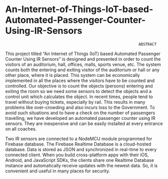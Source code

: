 # An-Internet-of-Things-IoT-based-Automated-Passenger-Counter-Using-IR-Sensors
                                                               ABSTRACT

This project titled “An Internet of Things (IoT) based Automated Passenger Counter Using IR Sensors” is designed and presented in order to count the visitors of an auditorium, hall, offices, malls, sports venue, etc. The system counts both the entering and exiting visitor of the auditorium or hall or any other place, where it is placed. This system can be economically implemented in all the places where the visitors have to be counted and controlled. Our objective is to count the objects (persons) entering and exiting the room so we need some sensors to detect the objects and a control unit which calculates the object. In recent times, people tend to travel without buying tickets, especially by rail. This results in many problems like over-crowding and also incurs loss to the Government. To avoid such situations and to have a check on the number of passengers travelling, we have developed an automated passenger counter using IR sensors. They are inexpensive and can be easily installed at every entrance on all coaches. 

Two IR sensors are connected to a NodeMCU module programmed for Firebase database. The Firebase Realtime Database is a cloud-hosted database. Data is stored as JSON and synchronized in real-time to every connected client. When you build cross-platform apps with their iOS, Android, and JavaScript SDKs, the clients share one Realtime Database instance and automatically receive updates with the newest data. So, it is convenient and useful in many places for security.
